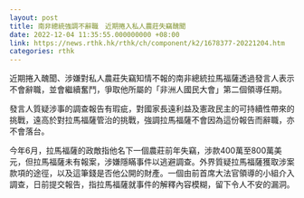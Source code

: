 ```yaml
---
layout: post
title: 南非總統強調不辭職　近期捲入私人農莊失竊醜聞
date: 2022-12-04 11:35:55.000000000 +08:00
link: https://news.rthk.hk/rthk/ch/component/k2/1678377-20221204.htm
categories: rthk
---
```


近期捲入醜聞、涉嫌對私人農莊失竊知情不報的南非總統拉馬福薩透過發言人表示不會辭職，並會繼續奮鬥，爭取他所屬的「非洲人國民大會」第二個領導任期。

發言人質疑涉事的調查報告有瑕疵，對國家長遠利益及憲政民主的可持續性帶來的挑戰，遠高於對拉馬福薩管治的挑戰，強調拉馬福薩不會因為這份報告而辭職，亦不會落台。

今年6月，拉馬福薩的政敵指他名下一個農莊前年失竊，涉款400萬至800萬美元，但拉馬福薩未有報案，涉嫌隱瞞事件以逃避調查。外界質疑拉馬福薩獲取涉案款項的途徑，以及這筆錢是否他公開的財產。一個由前首席大法官領導的小組介入調查，日前提交報告，指拉馬福薩就事件的解釋內容模糊，留下令人不安的漏洞。
